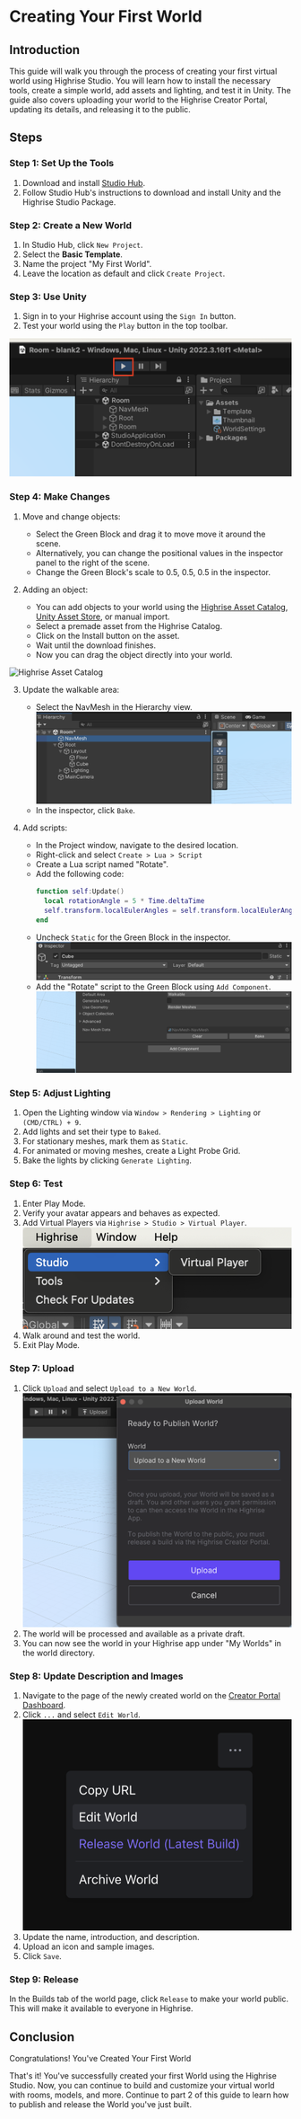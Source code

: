 # Creating Your First World

## Introduction

This guide will walk you through the process of creating your first virtual world using Highrise Studio. You will learn how to install the necessary tools, create a simple world, add assets and lighting, and test it in Unity. The guide also covers uploading your world to the Highrise Creator Portal, updating its details, and releasing it to the public.

## Steps

### Step 1: Set Up the Tools

1. Download and install [Studio Hub](https://create.highrise.game/highrise-studio).
2. Follow Studio Hub's instructions to download and install Unity and the Highrise Studio Package.

### Step 2: Create a New World

1. In Studio Hub, click `New Project`.
2. Select the **Basic Template**.
3. Name the project "My First World".
4. Leave the location as default and click `Create Project`.

### Step 3: Use Unity

1. Sign in to your Highrise account using the `Sign In` button.
2. Test your world using the `Play` button in the top toolbar.

![Play button](/assets/learn/guides/studio/play-button.png)

### Step 4: Make Changes

1. Move and change objects:
   - Select the Green Block and drag it to move move it around the scene.
   - Alternatively, you can change the positional values in the inspector panel to the right of the scene.
   - Change the Green Block's scale to 0.5, 0.5, 0.5 in the inspector.

2. Adding an object: 
   - You can add objects to your world using the [Highrise Asset Catalog](/pages/learn/studio/create/assets/using-highrise-catalog.md), [Unity Asset Store](/pages/learn/studio/create/assets/using-unity-store.md), or manual import.
   - Select a premade asset from the Highrise Catalog.
   - Click on the Install button on the asset.
   - Wait until the download finishes.
   - Now you can drag the object directly into your world.

![Highrise Asset Catalog](/assets/learn/guides/studio/asset-catalog.png)

3. Update the walkable area:
   - Select the NavMesh in the Hierarchy view.
   ![NavMesh](/assets/learn/guides/studio/creating-your-first-world/navmesh.png)
   - In the inspector, click `Bake`.

4. Add scripts:
   - In the Project window, navigate to the desired location.
   - Right-click and select `Create > Lua > Script`
   - Create a Lua script named "Rotate".
   - Add the following code:
     ```lua
     function self:Update()
       local rotationAngle = 5 * Time.deltaTime
       self.transform.localEulerAngles = self.transform.localEulerAngles + Vector3.new(0, rotationAngle, 0)
     end
     ```
   - Uncheck `Static` for the Green Block in the inspector.
   ![Static](/assets/learn/guides/studio/creating-your-first-world/static.png)
   - Add the "Rotate" script to the Green Block using `Add Component`.
   ![Add Component](/assets/learn/guides/studio/creating-your-first-world/add-component.png)

### Step 5: Adjust Lighting

1. Open the Lighting window via `Window > Rendering > Lighting` or `(CMD/CTRL) + 9`.
2. Add lights and set their type to `Baked`.
3. For stationary meshes, mark them as `Static`.
4. For animated or moving meshes, create a Light Probe Grid.
5. Bake the lights by clicking `Generate Lighting`.

### Step 6: Test

1. Enter Play Mode.
2. Verify your avatar appears and behaves as expected.
3. Add Virtual Players via `Highrise > Studio > Virtual Player`.
![Virtual Player](/assets/learn/guides/studio/creating-your-first-world/virtual-player.png)
4. Walk around and test the world.
5. Exit Play Mode.

### Step 7: Upload

1. Click `Upload` and select `Upload to a New World`.
![Upload](/assets/learn/guides/studio/creating-your-first-world/upload-world.png)
2. The world will be processed and available as a private draft.
3. You can now see the world in your Highrise app under "My Worlds" in the world directory.

### Step 8: Update Description and Images

1. Navigate to the page of the newly created world on the [Creator Portal Dashboard](https://create.highrise.game/dashboard/creations).
2. Click `...` and select `Edit World`.
![Edit](/assets/learn/guides/studio/creating-your-first-world/edit-world.png)
3. Update the name, introduction, and description.
4. Upload an icon and sample images.
5. Click `Save`.

### Step 9: Release

In the Builds tab of the world page, click `Release` to make your world public. This will make it available to everyone in Highrise.

## Conclusion

Congratulations! You've Created Your First World

That's it! You've successfully created your first World using the Highrise Studio. Now, you can continue to build and customize your virtual world with rooms, models, and more. Continue to part 2 of this guide to learn how to publish and release the World you've just built.

